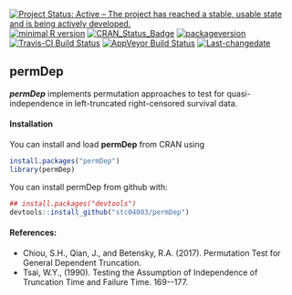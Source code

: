 
[![Project Status: Active – The project has reached a stable, usable state and is being actively developed.](http://www.repostatus.org/badges/latest/active.svg)](http://www.repostatus.org/#active) [![minimal R version](https://img.shields.io/badge/R%3E%3D-3.4.0-6666ff.svg)](https://cran.r-project.org/) [![CRAN\_Status\_Badge](http://www.r-pkg.org/badges/version/permDep)](https://cran.r-project.org/package=permDep) [![packageversion](https://img.shields.io/badge/Package%20version-1.0.2-orange.svg?style=flat-square)](commits/master) [![Travis-CI Build Status](https://travis-ci.org/stc04003/permDep.svg?branch=master)](https://travis-ci.org/stc04003/permDep) [![AppVeyor Build Status](https://ci.appveyor.com/api/projects/status/github/stc04003/permDep?branch=master&svg=true)](https://ci.appveyor.com/project/stc04003/permDep) [![Last-changedate](https://img.shields.io/badge/last%20change-2019--04--23-yellowgreen.svg)](/commits/master)

**permDep**
-----------

<!-- README.md is generated from README.Rmd. Please edit that file -->
***permDep*** implements permutation approaches to test for quasi-independence in left-truncated right-censored survival data.

#### Installation

You can install and load **permDep** from CRAN using

``` r
install.packages("permDep")
library(permDep)
```

You can install permDep from github with:

``` r
## install.packages("devtools")
devtools::install_github("stc04003/permDep")
```

#### References:

-   Chiou, S.H., Qian, J., and Betensky, R.A. (2017). Permutation Test for General Dependent Truncation.
-   Tsai, W.Y., (1990). Testing the Assumption of Independence of Truncation Time and Failure Time. 169--177.
